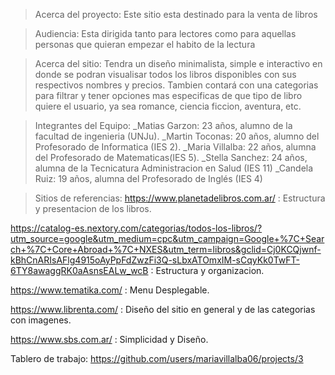 >Acerca del proyecto: Este sitio esta destinado para la venta de libros

>Audiencia: Esta dirigida tanto para lectores como para aquellas personas que quieran empezar el habito de la lectura

>Acerca del sitio: Tendra un diseño minimalista, simple e interactivo en donde se podran visualisar todos los libros disponibles con sus respectivos nombres y precios. Tambien contará con una categorias para filtrar y tener opciones mas especificas de que tipo de libro quiere el usuario, ya sea romance, ciencia ficcion, aventura, etc.

>Integrantes del Equipo:
_Matias Garzon: 23 años, alumno de la facultad de ingenieria (UNJu).
_Martin Toconas: 20 años, alumno del Profesorado de Informatica (IES 2).
_Maria Villalba: 22 años, alumna del Profesorado de Matematicas(IES 5).
_Stella Sanchez: 24 años, alumna de la Tecnicatura Administracion en Salud (IES 11)
_Candela Ruiz: 19 años, alumna del Profesorado de Inglés (IES 4)

>Sitios de referencias:
https://www.planetadelibros.com.ar/ : Estructura y presentacion de los libros.

https://catalog-es.nextory.com/categorias/todos-los-libros/?utm_source=google&utm_medium=cpc&utm_campaign=Google+%7C+Search+%7C+Core+Abroad+%7C+NXES&utm_term=libros&gclid=Cj0KCQjwnf-kBhCnARIsAFlg4915oAyPpFdZwzFi3Q-sLbxATOmxIM-sCqyKk0TwFT-6TY8awaggRK0aAsnsEALw_wcB : Estructura y organizacion.

https://www.tematika.com/ : Menu Desplegable.

https://www.librenta.com/ : Diseño del sitio en general y de las categorias con imagenes.

https://www.sbs.com.ar/ : Simplicidad y Diseño.

Tablero de trabajo: https://github.com/users/mariavillalba06/projects/3

